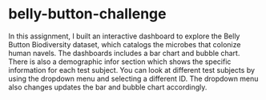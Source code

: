 # belly-button-challenge

In this assignment, I built an interactive dashboard to explore the Belly Button Biodiversity dataset, which catalogs the microbes that colonize human navels. The dashboards includes a bar chart and bubble chart. There is also a demographic infor section which shows the specific information for each test subject. You can look at different test subjects by using the dropdown menu and selecting a different ID. The dropdown menu also changes updates the bar and bubble chart accordingly. 

